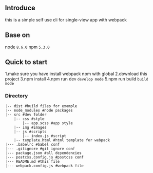 ## Introduce
this is a simple self use cli for single-view app with webpack

## Base on
node `8.6.0`
npm `5.3.0`

## Quick to start
1.make sure you have install webpack npm with global
2.download this project
3.npm install
4.npm run dev `develop mode`
5.npm run build `build mode`

### Directory
```
|-- dist #build files for example
|-- node_modules #node packages
|-- src #dev folder
    |-- css #style
        |-- app.scss #app style
    |-- img #images
    |-- js #scripts
        |-- index.js #script
    |-- template.html #html template for webpack
|--- .babelrc #babel conf
|--- .gitignore #git ignore conf
|--- package.json #all dependencies
|--- postcss.config.js #postcss conf
|--- README.md #this file
|--- webpack.config.js #webpack file
```
